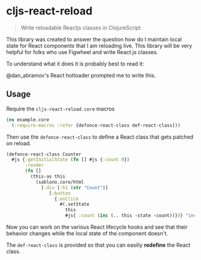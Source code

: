 # cljs-react-reload

> Write reloadable Reactjs classes in ClojureScript

This library was created to answer the question how do I maintain
local state for React components that I am reloading live. This
library will be very helpful for folks who use Figwheel and write
React.js classes.

To understand what it does it is probably best to read it:



@dan_abramov's React hotloader prompted me to write this.

## Usage

Require the `cljs-react-reload.core` macros

```clojure
(ns example.core
  (:require-macros :refer [defonce-react-class def-react-class]))
```

Then use the `defonce-react-class` to define a React class that gets
patched on reload.

```clojure
(defonce-react-class Counter
  #js {:getInitialState (fn [] #js {:count 0})
       :render
       (fn []
         (this-as this
           (sablono.core/html
             [:div [:h1 (str "Count")]
                [:button
                  {:onClick
                    #(.setState
                      this
                      #js{ :count (inc (.. this -state -count))})} "inc"]])))})
```

Now you can work on the various React lifecycle hooks and see that
their behavior changes while the local state of the component doesn't.

The `def-react-class` is provided so that you can easiliy **redefine** the
React class.

